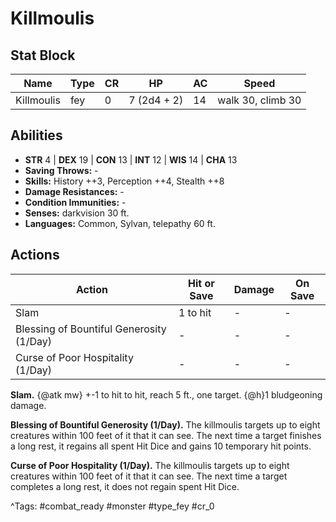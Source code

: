 # Killmoulis

## Stat Block

| Name | Type | CR | HP | AC | Speed |
|------|------|----|----|----|-------|
| Killmoulis | fey | 0 | 7 (2d4 + 2) | 14 | walk 30, climb 30 |

## Abilities

- **STR** 4 | **DEX** 19 | **CON** 13 | **INT** 12 | **WIS** 14 | **CHA** 13
- **Saving Throws:** -  
- **Skills:** History ++3, Perception ++4, Stealth ++8  
- **Damage Resistances:** -  
- **Condition Immunities:** -  
- **Senses:** darkvision 30 ft.  
- **Languages:** Common, Sylvan, telepathy 60 ft.


## Actions

| Action | Hit or Save | Damage | On Save |
|--------|--------------|--------|----------|
| Slam | 1 to hit | - | - |
| Blessing of Bountiful Generosity (1/Day) | - | - | - |
| Curse of Poor Hospitality (1/Day) | - | - | - |

**Slam.** {@atk mw} +-1 to hit to hit, reach 5 ft., one target. {@h}1 bludgeoning damage.

**Blessing of Bountiful Generosity (1/Day).** The killmoulis targets up to eight creatures within 100 feet of it that it can see. The next time a target finishes a long rest, it regains all spent Hit Dice and gains 10 temporary hit points.

**Curse of Poor Hospitality (1/Day).** The killmoulis targets up to eight creatures within 100 feet of it that it can see. The next time a target completes a long rest, it does not regain spent Hit Dice.


^Tags: #combat_ready #monster #type_fey #cr_0